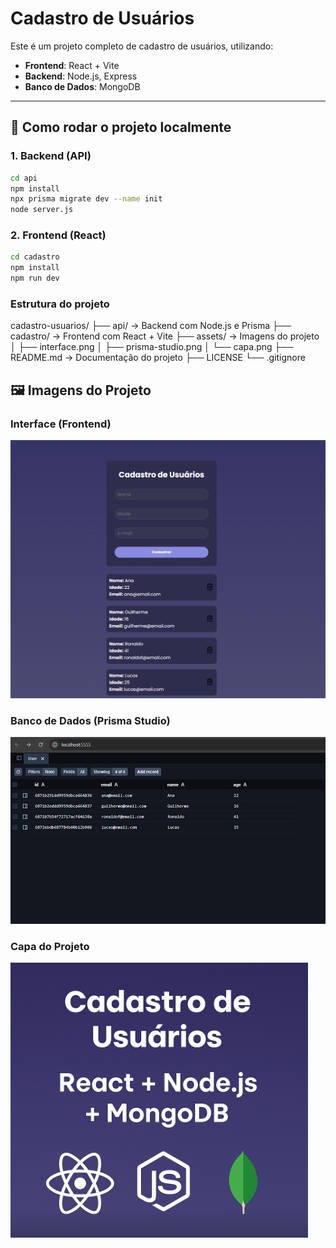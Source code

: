 # Cadastro de Usuários

Este é um projeto completo de cadastro de usuários, utilizando:

- **Frontend**: React + Vite
- **Backend**: Node.js, Express
- **Banco de Dados**: MongoDB

---

## 🚀 Como rodar o projeto localmente

### 1. Backend (API)

```bash
cd api
npm install
npx prisma migrate dev --name init
node server.js
```

### 2. Frontend (React)

```bash
cd cadastro
npm install
npm run dev
```

### Estrutura do projeto

cadastro-usuarios/
├── api/            → Backend com Node.js e Prisma
├── cadastro/       → Frontend com React + Vite
├── assets/         → Imagens do projeto
│   ├── interface.png
│   ├── prisma-studio.png
│   └── capa.png
├── README.md       → Documentação do projeto
├── LICENSE
└── .gitignore

## 🖼️ Imagens do Projeto

### Interface (Frontend)
![Interface](./assets/interface.PNG)

### Banco de Dados (Prisma Studio)
![Banco de Dados](./assets/prisma-studio.PNG)

### Capa do Projeto
![Capa](./assets/capa.PNG)






